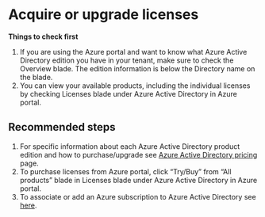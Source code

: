 <properties
    pageTitle="License acquition or upgrade"
    description="License acquition or upgrade"
    service="microsoft.aad"
    resource="Microsoft_AAD_IAM"
    authors="SumitParikh"
    displayOrder="1770"
    supportTopicIds="32615393"
    selfHelpType="generic"
    resourceTags=""
    productPesIds="16578"
    cloudEnvironments="public"
 />

# Acquire or upgrade licenses

**Things to check first**

1. If you are using the Azure portal and want to know what Azure Active Directory edition you have in your tenant, make sure to check the Overview blade. The edition information is below the Directory name on the blade.
2. You can view your available products, including the individual licenses by checking Licenses blade under Azure Active Directory in Azure portal.


## **Recommended steps**
1. For specific information about each Azure Active Directory product edition and how to purchase/upgrade see [Azure Active Directory pricing](https://azure.microsoft.com/pricing/details/active-directory/) page.
2. To purchase licenses from Azure portal, click “Try/Buy” from “All products” blade in Licenses blade under Azure Active Directory in Azure portal.
3. To associate or add an Azure subscription to Azure Active Directory see [here](https://docs.microsoft.com/azure/active-directory/fundamentals/active-directory-how-subscriptions-associated-directory).